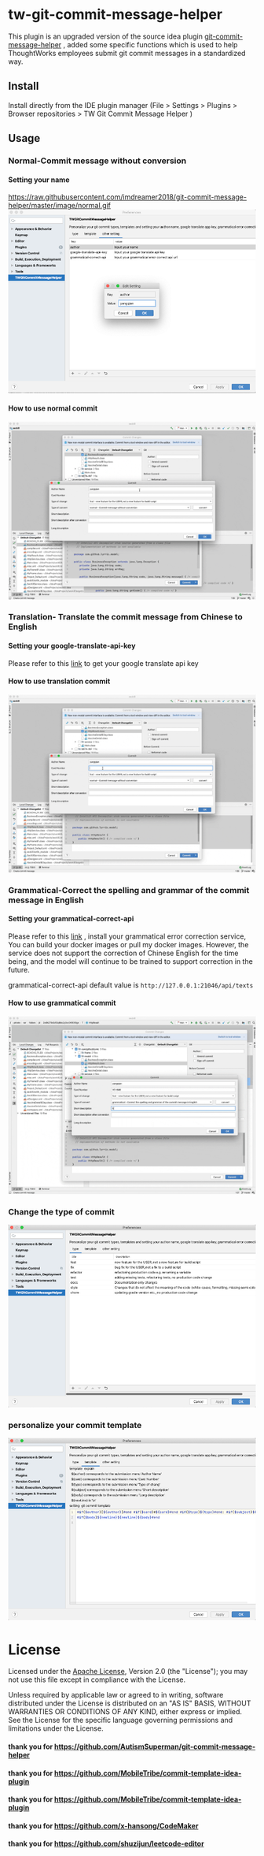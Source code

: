 # tw-git-commit-message-helper
This plugin is an upgraded version of the source idea plugin [git-commit-message-helper](https://plugins.jetbrains.com/plugin/13477-git-commit-message-helper/) , added some specific functions which is used to help ThoughtWorks employees submit git commit messages in a standardized way.


## Install
Install directly from the IDE plugin manager (File > Settings > Plugins > Browser repositories > TW Git Commit Message Helper
)

## Usage

### Normal-Commit message without conversion

#### Setting your name
https://raw.githubusercontent.com/imdreamer2018/git-commit-message-helper/master/image/normal.gif
![setting-your-name](https://raw.githubusercontent.com/imdreamer2018/git-commit-message-helper/master/image/setting-1.png)

#### How to use normal commit

![normal](https://raw.githubusercontent.com/imdreamer2018/git-commit-message-helper/master/image/normal.gif)

### Translation- Translate the commit message from Chinese to English

#### Setting your google-translate-api-key

Please refer to this [link](https://cloud.google.com/translate/docs/setup) to get your google translate api key

#### How to use translation commit

![translation](https://raw.githubusercontent.com/imdreamer2018/git-commit-message-helper/master/image/translation.gif)

### Grammatical-Correct the spelling and grammar of the commit message in English

#### Setting your grammatical-correct-api

Please refer to this [link](https://github.com/imdreamer2018/Grammatical-Error-Correction) , install your grammatical error correction service, You can build your docker images or pull my docker images. However, the service does not support the correction of Chinese English for the time being, and the model will continue to be trained to support correction in the future.

grammatical-correct-api default value is `http://127.0.0.1:21046/api/texts`

#### How to use grammatical commit

![grammatical](https://raw.githubusercontent.com/imdreamer2018/git-commit-message-helper/master/image/grammatical.gif)

### Change the type of commit

![Change-the-type-of-commit](https://raw.githubusercontent.com/imdreamer2018/git-commit-message-helper/master/image/setting-2.png)

### personalize your commit template

![personalize-your-commit-template](https://raw.githubusercontent.com/imdreamer2018/git-commit-message-helper/master/image/setting-3.png)

# License

Licensed under the  [Apache License](http://www.apache.org/licenses/LICENSE-2.0), Version 2.0 (the "License"); you may not use this file except in compliance with the License.

Unless required by applicable law or agreed to in writing, software distributed under the License is distributed on an "AS IS" BASIS, WITHOUT WARRANTIES OR CONDITIONS OF ANY KIND, either express or implied. See the License for the specific language governing permissions and limitations under the License.

#### thank you for   https://github.com/AutismSuperman/git-commit-message-helper
#### thank you for   https://github.com/MobileTribe/commit-template-idea-plugin
#### thank you for   https://github.com/MobileTribe/commit-template-idea-plugin
#### thank you for   https://github.com/x-hansong/CodeMaker
#### thank you for   https://github.com/shuzijun/leetcode-editor
